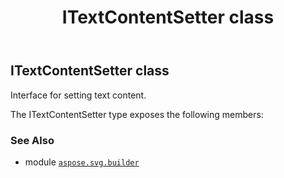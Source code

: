 ﻿---
title: ITextContentSetter class
second_title: Aspose.SVG for Python via .NET API References
description: 
type: docs
weight: 420
url: /python-net/aspose.svg.builder/itextcontentsetter/
is_root: false
---

## ITextContentSetter class

Interface for setting text content.



The ITextContentSetter type exposes the following members:


### See Also
* module [`aspose.svg.builder`](..)
